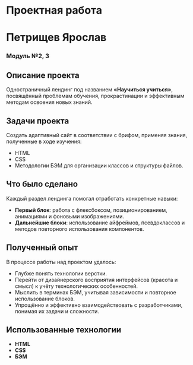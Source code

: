 # Проектная работа
# Петрищев Ярослав
### Модуль №2, 3

## Описание проекта  
Одностраничный лендинг под названием **«Научиться учиться»**, посвящённый проблемам обучения, прокрастинации и эффективным методам освоения новых знаний.  

## Задачи проекта  
Создать адаптивный сайт в соответствии с брифом, применяя знания, полученные в ходе изучения:  
- HTML  
- CSS  
- Методологии БЭМ для организации классов и структуры файлов.  

## Что было сделано  
Каждый раздел лендинга помогал отработать конкретные навыки:  
- **Первый блок**: работа с флексбоксом, позиционированием, анимациями и фоновыми изображениями.  
- **Дальнейшие блоки**: использование айфреймов, псевдоклассов и методов повторного использования компонентов.  

## Полученный опыт  
В процессе работы над проектом удалось:  
- Глубже понять технологии верстки.  
- Перейти от дизайнерского восприятия интерфейсов (красота и смысл) к учёту технологических особенностей.  
- Мыслить в терминах БЭМ, учитывая зависимости и повторное использование блоков.  
- Упрощённо и эффективно взаимодействовать с разработчиками, понимая их задачи и сложности.  

## Использованные технологии  
- **HTML**  
- **CSS**  
- **БЭМ**  

